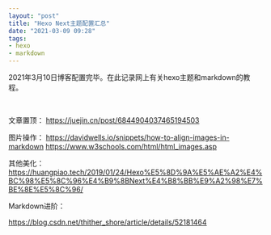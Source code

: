 ```yaml
---
layout: "post"
title: "Hexo Next主题配置汇总"
date: "2021-03-09 09:28"
tags:
- hexo
- markdown
---
```


2021年3月10日博客配置完毕。在此记录网上有关hexo主题和markdown的教程。

<!-- more -->
<br />

文章置顶：
https://juejin.cn/post/6844904037465194503

图片操作：
https://davidwells.io/snippets/how-to-align-images-in-markdown
https://www.w3schools.com/html/html_images.asp

其他美化：
https://huangpiao.tech/2019/01/24/Hexo%E5%8D%9A%E5%AE%A2%E4%BC%98%E5%8C%96%E4%B9%8BNext%E4%B8%BB%E9%A2%98%E7%BE%8E%E5%8C%96/

Markdown进阶：

https://blog.csdn.net/thither_shore/article/details/52181464